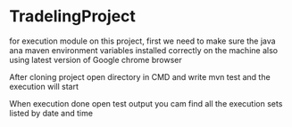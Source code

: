 # TradelingProject
for execution module on this project, first we need to make sure the java ana maven environment variables installed correctly on the machine 
also using latest version of Google chrome browser 

After cloning project open directory in CMD 
and write mvn test
and the execution will start

When execution done
open test output you cam find all the execution sets listed by date and time 
